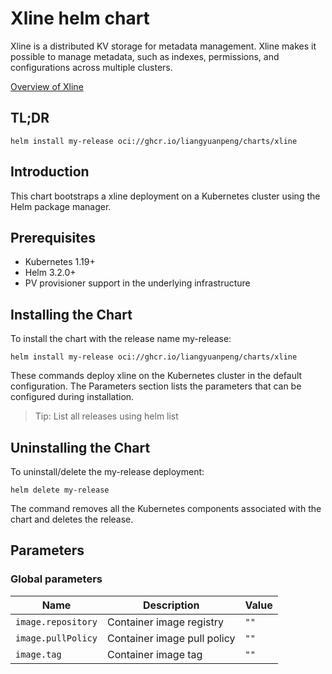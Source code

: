 # Xline helm chart

Xline is a distributed KV storage for metadata management. Xline makes it possible to manage metadata, such as indexes, permissions, and configurations across multiple clusters.

[Overview of Xline](https://xline.cloud/)


## TL;DR

```shell
helm install my-release oci://ghcr.io/liangyuanpeng/charts/xline
```

## Introduction

This chart bootstraps a xline deployment on a Kubernetes cluster using the Helm package manager.

## Prerequisites

- Kubernetes 1.19+
- Helm 3.2.0+
- PV provisioner support in the underlying infrastructure


## Installing the Chart

To install the chart with the release name my-release:
```shell
helm install my-release oci://ghcr.io/liangyuanpeng/charts/xline
```

These commands deploy xline on the Kubernetes cluster in the default configuration. The Parameters section lists the parameters that can be configured during installation.
> Tip: List all releases using helm list

## Uninstalling the Chart

To uninstall/delete the my-release deployment:

```shell
helm delete my-release
```
The command removes all the Kubernetes components associated with the chart and deletes the release.


## Parameters

### Global parameters

| Name                      | Description                 | Value |
|---------------------------|-----------------------------| --- |
| `image.repository`                  | Container image registry    | `""` |
| `image.pullPolicy` | Container image pull policy | `""`  |
| `image.tag`     | Container image tag         | `""` |
